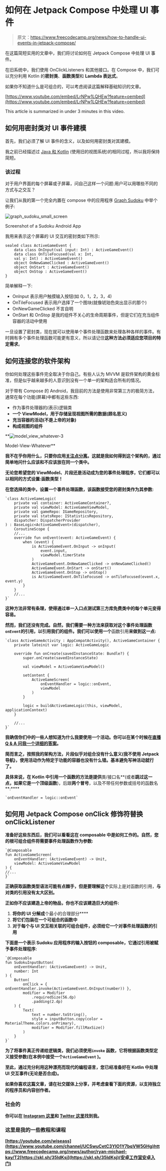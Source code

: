 # 如何在 Jetpack Compose 中处理 UI 事件

> 原文：<https://www.freecodecamp.org/news/how-to-handle-ui-events-in-jetpack-compose/>

在这篇简短实用的文章中，我们将讨论如何在 Jetpack Compose 中处理 UI 事件。

在旧系统中，我们使用 OnClickListeners 和其他接口。在 Compose 中，我们可以充分利用 Kotlin 的**密封类**、**函数类型**和 **Lambda 表达式**。

如果你不知道什么是可组合的，可以考虑阅读这篇解释基础知识的文章。

[https://www.youtube.com/embed/LrNPw1LQHEw?feature=oembed](https://www.youtube.com/embed/LrNPw1LQHEw?feature=oembed)

This article is summarized in under 3 minutes in this video.

## 如何用密封类对 UI 事件建模

首先，我们必须了解 UI 事件的含义，以及如何用密封类对其建模。

我之前已经描述过 [Java 和 Kotlin](https://medium.com/swlh/simplify-your-ui-interactions-with-events-java-kotlin-any-language-5062c1b1e0e4) (使用旧的视图系统)的相同过程，所以我将保持简短。

### 该过程

对于用户界面的每个屏幕或子屏幕，问自己这样一个问题:用户可以用哪些不同的方式与之交互？

让我们从我的第一个完全内置在 compose 中的应用程序 [Graph Sudoku](https://play.google.com/store/apps/details?id=com.bracketcove.graphsudoku) 中举个例子:

![graph_sudoku_small_screen](img/8328e6307522ae37f0d5f1e1bc3945ea.png)

Screenshot of a Sudoku Android App

我用来表示这个屏幕的 UI 交互的密封类如下所示:

```
sealed class ActiveGameEvent {
    data class OnInput(val input: Int) : ActiveGameEvent()
    data class OnTileFocused(val x: Int, 
    val y: Int) : ActiveGameEvent()
    object OnNewGameClicked : ActiveGameEvent()
    object OnStart : ActiveGameEvent()
    object OnStop : ActiveGameEvent()
}
```

简单解释一下:

*   OnInput 表示用户触摸输入按钮(如 0，1，2，3，4)
*   OnTileFocused 表示用户选择了一个图块(就像琥珀色突出显示的那个)
*   OnNewGameClicked 不言自明
*   OnStart 和 OnStop 是我的组件不关心的生命周期事件，但是它们在充当组件容器的活动中使用

一旦设置了密封类，现在就可以使用单个事件处理函数来处理各种各样的事件。有时拥有多个事件处理函数可能更有意义，所以请记住**这种方法必须适应您项目的特定需求**。

## 如何连接您的软件架构

你如何处理这些事件完全取决于你自己。有些人认为 MVVM 是软件架构的黄金标准，但是似乎越来越多的人意识到没有一个单一的架构适合所有的情况。

对于带有 Compose 的 Android，我目前的方法是使用非常第三方的极简方法，通常在每个功能(屏幕)中都有这些东西:

*   作为事件处理器的(表示)逻辑类
*   **一个 ViewModel，用于存储呈现视图所需的数据(顾名思义)**
*   **充当容器的活动(不是上帝的对象)**
*   **构成视图的组件**

**![model_view_whatever-3](img/b85baf3e732e2b2eb3e3c121e4a8cff4.png)

Model-View-Whatever** 

**我不在乎你用什么，只要你应用[关注点分离](https://youtu.be/B_C41SF0KbI)。这就是我如何得到这个架构的，通过简单地问什么应该和不应该放在同一个类中。**

**无论您希望您的 ViewModel、片段还是活动成为您的事件处理程序，它们都可以以相同的方式设置:**函数类型！****

**在您选择的类中，设置一个事件处理函数，该函数接受您的密封类作为其参数:**

```
`class ActiveGameLogic(
    private val container: ActiveGameContainer?,
    private val viewModel: ActiveGameViewModel,
    private val gameRepo: IGameRepository,
    private val statsRepo: IStatisticsRepository,
    dispatcher: DispatcherProvider
) : BaseLogic<ActiveGameEvent>(dispatcher),
    CoroutineScope {
    //...
    override fun onEvent(event: ActiveGameEvent) {
        when (event) {
            is ActiveGameEvent.OnInput -> onInput(
                event.input,
                viewModel.timerState
            )
            ActiveGameEvent.OnNewGameClicked -> onNewGameClicked()
            ActiveGameEvent.OnStart -> onStart()
            ActiveGameEvent.OnStop -> onStop()
            is ActiveGameEvent.OnTileFocused -> onTileFocused(event.x, event.y)
        }
    }
    //...
}`
```

**这种方法非常有条理，使得通过单一入口点测试第三方库免费类中的每个单元变得容易。**

**然而，我们还没有完成。自然，我们需要一种方法来获取对这个事件处理函数`onEvent`的引用，以引用我们的组件。我们可以使用一个**函数引用**来做到这一点:**

```
`class ActiveGameActivity : AppCompatActivity(), ActiveGameContainer {
    private lateinit var logic: ActiveGameLogic

    override fun onCreate(savedInstanceState: Bundle?) {
        super.onCreate(savedInstanceState)

        val viewModel = ActiveGameViewModel()

        setContent {
            ActiveGameScreen(
                onEventHandler = logic::onEvent,
                viewModel
            )
        }

        logic = buildActiveGameLogic(this, viewModel, applicationContext)
    }

  	//...
}`
```

**我确信你们中的一些人想知道为什么我要使用一个活动。你可以在某个时候在[直播 Q & A 问我一个详细的答案](https://youtu.be/-xV8k-4UW50)。**

**简而言之，按照我的架构方法，片段似乎对组合没有什么意义(我不使用 Jetpack 导航)，使用活动作为特定于功能的容器也没有什么错。**基本避免写神活动就行了。****

**具体来说，在 Kotlin 中引用一个函数的方法是提供**类/接口名**(或者**跳过这一点，如果它是一个顶级函数**)，后跟**两个冒号**，以及不带任何参数或括号的函数名**:****

```
`onEventHandler = logic::onEvent`
```

## **如何用 Jetpack Compose onClick 修饰符替换 onClickListener**

**准备好这些东西后，我们可以看看这在 composable 中是如何工作的。自然，您的根可组合组件将需要事件处理函数作为参数:**

```
`@Composable
fun ActiveGameScreen(
    onEventHandler: (ActiveGameEvent) -> Unit,
    viewModel: ActiveGameViewModel
) {
//...
}`
```

**正确获取函数类型语法可能有点棘手，但是要理解这个**实际上是对函数的引用，**与对类的引用没有太大区别。**

**正如你不应该建造上帝的物品，你也不应该建造巨大的组件:**

1.  **将你的 UI 分解成**个最小的合理部分****
2.  **将它们包装在一个可组合的函数中**
3.  **对于每个与 UI 交互相关联的可组合组件，**必须给它一个对事件处理函数**的引用**

**下面是一个表示 Sudoku 应用程序的输入按钮的 composable，它通过引用被赋予事件处理程序:**

```
`@Composable
fun SudokuInputButton(
    onEventHandler: (ActiveGameEvent) -> Unit,
    number: Int
) {
    Button(
        onClick = { onEventHandler.invoke(ActiveGameEvent.OnInput(number)) },
        modifier = Modifier
            .requiredSize(56.dp)
            .padding(2.dp)
    ) {
        Text(
            text = number.toString(),
            style = inputButton.copy(color = MaterialTheme.colors.onPrimary),
            modifier = Modifier.fillMaxSize()
        )
    }
}`
```

**为了将事件真正传递给逻辑类，我们必须使用`invoke` 函数，它将根据函数类型定义接受参数(在本例中接受一个`ActiveGameEvent` )。**

**至此，通过充分利用这种漂亮而现代的编程语言，您已经准备好在 Kotlin 中处理 UI 交互事件(无论是否合成)。**

**如果你喜欢这篇文章，请在社交媒体上分享，并考虑查看下面的资源，以支持独立的程序员和内容创作者。**

### **社会的**

**你可以在 [Instagram 这里](https://www.instagram.com/rkay301/)和 [Twitter 这里](https://twitter.com/wiseAss301)找到我。**

### **这里是我的一些教程和课程**

**[https://youtube.com/wiseass](https://www.youtube.com/channel/UCSwuCetC3YlO1Y7bqVW5GHg)https://www.freecodecamp.org/news/author/ryan-michael-kay/T2[https://skl.sh/35IdKsj](https://skl.sh/35IdKsj)(安卓工作室安卓入门)**